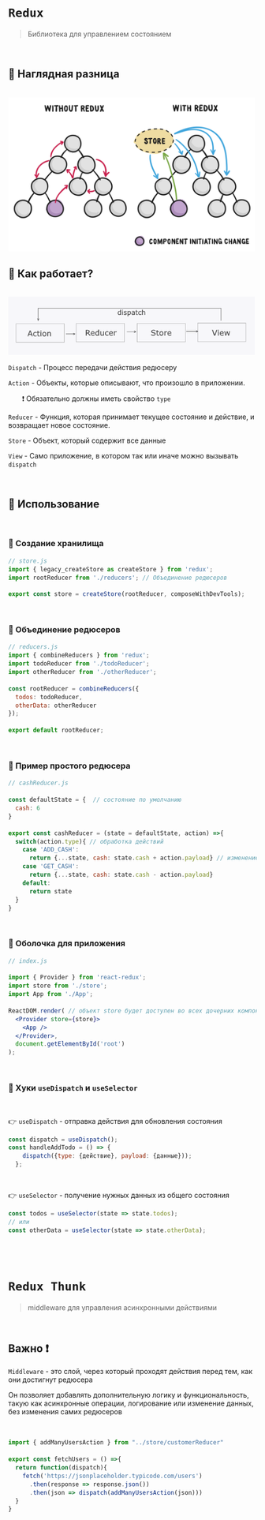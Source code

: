 # `Redux`
> Библиотека для управлением состоянием

<br>

## 🚩 Наглядная разница

<br>

<img src="./img/1.svg" style="width: 500px">

<br>

## 🚩 Как работает?

<br>

<img src="./img/1.png" style="width: 500px">

<br>

`Dispatch` - Процесс передачи действия редюсеру

`Action` - Объекты, которые описывают, что произошло в приложении.  

&emsp;&emsp;❗ Обязательно должны иметь свойство `type`

`Reducer` - Функция, которая принимает текущее состояние и действие, и возвращает новое состояние. 

`Store` - Объект, который содержит все данные

`View` - Само приложение, в котором так или иначе можно вызывать `dispatch`

<br>

## 🚩 Использование

<br>

### 🔵 Создание хранилища

```jsx
// store.js
import { legacy_createStore as createStore } from 'redux';
import rootReducer from './reducers'; // Объединение редюсеров

export const store = createStore(rootReducer, composeWithDevTools);
```


<br>

### 🔵 Объединение редюсеров

```jsx
// reducers.js
import { combineReducers } from 'redux';
import todoReducer from './todoReducer'; 
import otherReducer from './otherReducer';

const rootReducer = combineReducers({
  todos: todoReducer,
  otherData: otherReducer
});

export default rootReducer;

```

<br>

### 🔵 Пример простого редюсера

```jsx
// cashReducer.js

const defaultState = {  // состояние по умолчанию
  cash: 6
}

export const cashReducer = (state = defaultState, action) =>{
  switch(action.type){ // обработка действий
    case 'ADD_CASH':
      return {...state, cash: state.cash + action.payload} // изменение состояния
    case 'GET_CASH':
      return {...state, cash: state.cash - action.payload}
    default:
      return state
  }
}

```

<br>

### 🔵 Оболочка для приложения

```jsx
// index.js

import { Provider } from 'react-redux';
import store from './store';
import App from './App';

ReactDOM.render( // объект store будет доступен во всех дочерних компонентах 
  <Provider store={store}>  
    <App />
  </Provider>,
  document.getElementById('root')
);

```

<br>

### 🔵 Хуки `useDispatch` и `useSelector`

<br>

👉 `useDispatch` - отправка действия для обновления состояния

```jsx
const dispatch = useDispatch();
const handleAddTodo = () => {
    dispatch({type: {действие}, payload: {данные}));
  };

```

<br>

👉 `useSelector` - получение нужных данных из общего состояния

```jsx
const todos = useSelector(state => state.todos);
// или
const otherData = useSelector(state => state.otherData);

```


<br>
<br>

# `Redux Thunk`
> middleware для управления асинхронными действиями

<br>


## Важно ❗


`Middleware` - это слой, через который проходят действия перед тем, как они достигнут редюсера

Он позволяет добавлять дополнительную логику и функциональность, такую как асинхронные операции, логирование или изменение данных, без изменения самих редюсеров

<br>

```jsx
import { addManyUsersAction } from "../store/customerReducer"

export const fetchUsers = () =>{
  return function(dispatch){
    fetch('https://jsonplaceholder.typicode.com/users')
      .then(response => response.json())
      .then(json => dispatch(addManyUsersAction(json)))
  }
}

```


